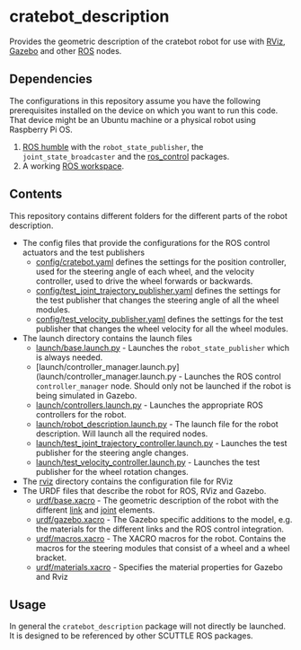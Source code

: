 # cratebot_description

Provides the geometric description of the cratebot robot for use with
[RViz](http://wiki.ros.org/rviz), [Gazebo](https://gazebosim.org/) and other [ROS](https://docs.ros.org/en/humble/index.html#)
nodes.

## Dependencies

The configurations in this repository assume you have the following prerequisites installed on the
device on which you want to run this code. That device might be an Ubuntu machine or a physical
robot using Raspberry Pi OS.

1. [ROS humble](https://docs.ros.org/en/humble/Releases/Release-Humble-Hawksbill.html) with the
   `robot_state_publisher`, the `joint_state_broadcaster` and the
   [ros_control](https://control.ros.org/master/index.html) packages.
1. A working [ROS workspace](https://docs.ros.org/en/humble/Tutorials/Beginner-Client-Libraries/Creating-A-Workspace/Creating-A-Workspace.html).

## Contents

This repository contains different folders for the different parts of the robot description.

* The config files that provide the configurations for the ROS control actuators and the test publishers
  * [config/cratebot.yaml](config/cratebot.yaml) defines the settings for the position controller, used
    for the steering angle of each wheel, and the velocity controller, used to drive the wheel forwards
    or backwards.
  * [config/test_joint_trajectory_publisher.yaml](config/test_joint_trajectory_publisher.yaml) defines the
    settings for the test publisher that changes the steering angle of all the wheel modules.
  * [config/test_velocity_publisher.yaml](config/test_velocity_publisher.yaml) defines the settings for
    the test publisher that changes the wheel velocity for all the wheel modules.
* The launch directory contains the launch files
  * [launch/base.launch.py](launch/base.launch.py) - Launches the `robot_state_publisher` which is
    always needed.
  * [launch/controller_manager.launch.py](launch/controller_manager.launch.py - Launches the ROS control
    `controller_manager` node. Should only not be launched if the robot is being simulated in Gazebo.
  * [launch/controllers.launch.py](launch/controllers.launch.py) - Launches the appropriate ROS controllers
    for the robot.
  * [launch/robot_description.launch.py](launch/robot_description.launch.py) - The launch file for
    the robot description. Will launch all the required nodes.
  * [launch/test_joint_trajectory_controller.launch.py](launch/test_joint_trajectory_controller.launch.py) - Launches
    the test publisher for the steering angle changes.
  * [launch/test_velocity_controller.launch.py](launch/test_velocity_controller.launch.py) - Launches the test
    publisher for the wheel rotation changes.
* The [rviz](rviz/) directory contains the configuration file for RViz
* The URDF files that describe the robot for ROS, RViz and Gazebo.
  * [urdf/base.xacro](urdf/base.xacro) - The geometric description of the robot with the different
    [link](http://wiki.ros.org/urdf/XML/link) and [joint](http://wiki.ros.org/urdf/XML/joint)
    elements.
  * [urdf/gazebo.xacro](urdf/gazebo.xacro) - The Gazebo specific additions to the model, e.g. the
    materials for the different links and the ROS control integration.
  * [urdf/macros.xacro](urdf/macros.xacro) - The XACRO macros for the robot. Contains the macros for
    the steering modules that consist of a wheel and a wheel bracket.
  * [urdf/materials.xacro](urdf/materials.xacro) - Specifies the material properties for Gazebo and Rviz

## Usage

In general the `cratebot_description` package will not directly be launched. It is designed to be
referenced by other SCUTTLE ROS packages.
